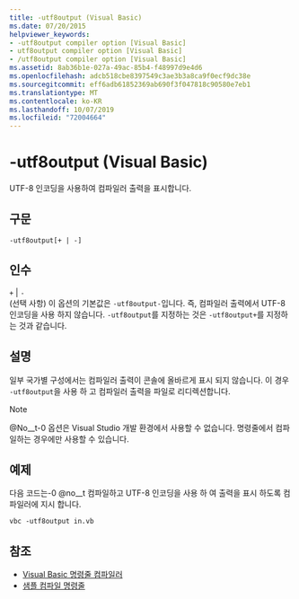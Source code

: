 ```yaml
---
title: -utf8output (Visual Basic)
ms.date: 07/20/2015
helpviewer_keywords:
- -utf8output compiler option [Visual Basic]
- utf8output compiler option [Visual Basic]
- /utf8output compiler option [Visual Basic]
ms.assetid: 8ab36b1e-027a-49ac-85b4-f48997d9e4d6
ms.openlocfilehash: adcb518cbe8397549c3ae3b3a8ca9f0ecf9dc38e
ms.sourcegitcommit: eff6adb61852369ab690f3f047818c90580e7eb1
ms.translationtype: MT
ms.contentlocale: ko-KR
ms.lasthandoff: 10/07/2019
ms.locfileid: "72004664"
---
```

# <a name="-utf8output-visual-basic"></a>-utf8output (Visual Basic)
UTF-8 인코딩을 사용하여 컴파일러 출력을 표시합니다.  
  
## <a name="syntax"></a>구문  
  
```console  
-utf8output[+ | -]  
```  
  
## <a name="arguments"></a>인수  
 `+` &#124; `-`  
 (선택 사항) 이 옵션의 기본값은 `-utf8output-`입니다. 즉, 컴파일러 출력에서 UTF-8 인코딩을 사용 하지 않습니다. `-utf8output`를 지정하는 것은 `-utf8output+`를 지정하는 것과 같습니다.  
  
## <a name="remarks"></a>설명  
 일부 국가별 구성에서는 컴파일러 출력이 콘솔에 올바르게 표시 되지 않습니다. 이 경우 `-utf8output`을 사용 하 고 컴파일러 출력을 파일로 리디렉션합니다.  
  
> [!NOTE]
> @No__t-0 옵션은 Visual Studio 개발 환경에서 사용할 수 없습니다. 명령줄에서 컴파일하는 경우에만 사용할 수 있습니다.  
  
## <a name="example"></a>예제  
 다음 코드는-0 @no__t 컴파일하고 UTF-8 인코딩을 사용 하 여 출력을 표시 하도록 컴파일러에 지시 합니다.  
  
```console  
vbc -utf8output in.vb  
```  
  
## <a name="see-also"></a>참조

- [Visual Basic 명령줄 컴파일러](../../../visual-basic/reference/command-line-compiler/index.md)
- [샘플 컴파일 명령줄](../../../visual-basic/reference/command-line-compiler/sample-compilation-command-lines.md)
